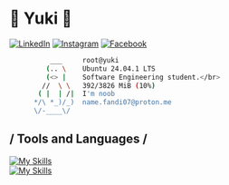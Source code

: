 # 🌸 Yuki 🌸
<div align="left">
  
[![LinkedIn](https://img.shields.io/badge/LinkedIn-0077B5?style=flat-square&logo=linkedin&logoColor=white)](https://www.linkedin.com/in/ego-irfandi-894580272)
[![Instagram](https://img.shields.io/badge/Instagram-E4405F?style=flat-square&logo=instagram&logoColor=white)](https://instagram.com/wicis_literally)
[![Facebook](https://img.shields.io/badge/Facebook-1877F2?style=flat-square&logo=facebook&logoColor=white)](https://facebook.com/[your-username])
</div>

```bash
          ___     root@yuki
         (.. \    Ubuntu 24.04.1 LTS
         (<> |    Software Engineering student.</br>
        //  \ \   392/3826 MiB (10%)
       ( |  | /|  I'm noob
      */\ *_)/_)  name.fandi07@proton.me
      \/-____\/
```

## / Tools and Languages /
[![My Skills](https://skillicons.dev/icons?i=html,css,js,rust,nodejs,tailwind,react)](https://nyuki.vercel.app/)
<br>
[![My Skills](https://skillicons.dev/icons?i=neovim,typescript,express,bun,mysql,linux,postgresql)](https://nyuki.vercel.app/)
